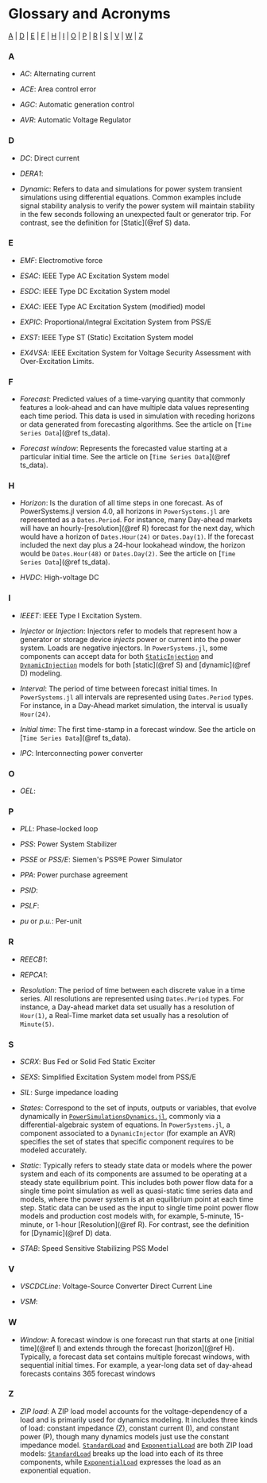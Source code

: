 # Glossary and Acronyms

[A](@ref) | [D](@ref) | [E](@ref) | [F](@ref) | [H](@ref) | [I](@ref) | [O](@ref) | [P](@ref) | [R](@ref) |
[S](@ref) | [V](@ref) | [W](@ref) | [Z](@ref)

### A

  - *AC*: Alternating current

  - *ACE*: Area control error
  - *AGC*: Automatic generation control
  - *AVR*: Automatic Voltage Regulator

### D

  - *DC*: Direct current

  - *DERA1*:
  - *Dynamic*: Refers to data and simulations for power system transient simulations using differential
    equations. Common examples include signal stability analysis to verify the power system will
    maintain stability in the few seconds following an unexpected fault or generator trip. For contrast,
    see the definition for [Static](@ref S) data.

### E

  - *EMF*: Electromotive force

  - *ESAC*: IEEE Type AC Excitation System model
  - *ESDC*: IEEE Type DC Excitation System model
  - *EXAC*: IEEE Type AC Excitation System (modified) model
  - *EXPIC*: Proportional/Integral Excitation System from PSS/E
  - *EXST*: IEEE Type ST (Static) Excitation System model
  - *EX4VSA*: IEEE Excitation System for Voltage Security Assessment with Over-Excitation Limits.

### F

  - *Forecast*: Predicted values of a time-varying quantity that commonly features
    a look-ahead and can have multiple data values representing each time period.
    This data is used in simulation with receding horizons or data generated from
    forecasting algorithms. See the article on [`Time Series Data`](@ref ts_data).

  - *Forecast window*: Represents the forecasted value starting at a particular initial time.
    See the article on [`Time Series Data`](@ref ts_data).

### H

  - *Horizon*: Is the duration of all time steps in one forecast. As of PowerSystems.jl
    version 4.0, all horizons in `PowerSystems.jl` are represented as a `Dates.Period`.
    For instance, many Day-ahead markets will have an hourly-[resolution](@ref R) forecast
    for the next day, which would have a horizon of `Dates.Hour(24)` or `Dates.Day(1)`. If the
    forecast included the next day plus a 24-hour lookahead window, the horizon would be
    `Dates.Hour(48)` or `Dates.Day(2)`. See the article on [`Time Series Data`](@ref ts_data).

  - *HVDC*: High-voltage DC

### I

  - *IEEET*: IEEE Type I Excitation System.

  - *Injector* or *Injection*: Injectors refer to models that represent how a generator or storage
    device *injects* power or current into the power system. Loads are negative injectors. In
    `PowerSystems.jl`, some components can accept data for both [`StaticInjection`](@ref) and
    [`DynamicInjection`](@ref) models for both [static](@ref S) and [dynamic](@ref D) modeling.
  - *Interval*: The period of time between forecast initial times. In `PowerSystems.jl` all
    intervals are represented using `Dates.Period` types. For instance, in a Day-Ahead market
    simulation, the interval is usually `Hour(24)`.
  - *Initial time*: The first time-stamp in a forecast window. See the article on
    [`Time Series Data`](@ref ts_data).
  - *IPC*: Interconnecting power converter

### O

  - *OEL*:

### P

  - *PLL*: Phase-locked loop

  - *PSS*: Power System Stabilizer
  - *PSSE* or *PSS/E*: Siemen's PSS®E Power Simulator
  - *PPA*: Power purchase agreement
  - *PSID*:
  - *PSLF*:
  - *pu* or *p.u.*: Per-unit

### R

  - *REECB1*:

  - *REPCA1*:
  - *Resolution*: The period of time between each discrete value in a time series. All resolutions
    are represented using `Dates.Period` types. For instance, a Day-ahead market data set usually
    has a resolution of `Hour(1)`, a Real-Time market data set usually has a resolution of `Minute(5)`.

### S

  - *SCRX*: Bus Fed or Solid Fed Static Exciter

  - *SEXS*: Simplified Excitation System model from PSS/E
  - *SIL*: Surge impedance loading
  - *States*: Correspond to the set of inputs, outputs or variables, that evolve dynamically in
    [`PowerSimulationsDynamics.jl`](https://nrel-sienna.github.io/PowerSimulationsDynamics.jl/stable/),
    commonly via a differential-algebraic system of equations. In `PowerSystems.jl`, a component
    associated to a `DynamicInjector` (for example an AVR) specifies the set of states that specific
    component requires to be modeled accurately.
  - *Static*: Typically refers to steady state data or models where the power system
    and each of its components are assumed to be operating at a steady state equilibrium point. This
    includes both power flow data for a single time point simulation as well as quasi-static time
    series data and models, where the power system is at an equilibrium point at each time step.
    Static data can be used as the input to single time point power flow models and production
    cost models with, for example, 5-minute, 15-minute, or 1-hour [Resolution](@ref R).
    For contrast, see the definition for [Dynamic](@ref D) data.
  - *STAB*: Speed Sensitive Stabilizing PSS Model

### V

  - *VSCDCLine*: Voltage-Source Converter Direct Current Line

  - *VSM*:

### W

  - *Window*: A forecast window is one forecast run that starts at one [initial time](@ref I)
    and extends through the forecast [horizon](@ref H). Typically, a forecast data set
    contains multiple forecast windows, with sequential initial times. For example, a
    year-long data set of day-ahead forecasts contains 365 forecast windows

### Z

  - *ZIP load*: A ZIP load model accounts for the voltage-dependency of a load and is primarily used
    for dynamics modeling. It includes three kinds of load: constant impedance (Z), constant current (I),
    and constant power (P), though many dynamics models just use the constant impedance model.
    [`StandardLoad`](@ref) and [`ExponentialLoad`](@ref) are both ZIP load models:
    [`StandardLoad`](@ref) breaks up the load into each of its three components, while
    [`ExponentialLoad`](@ref) expresses the load as an exponential equation.
